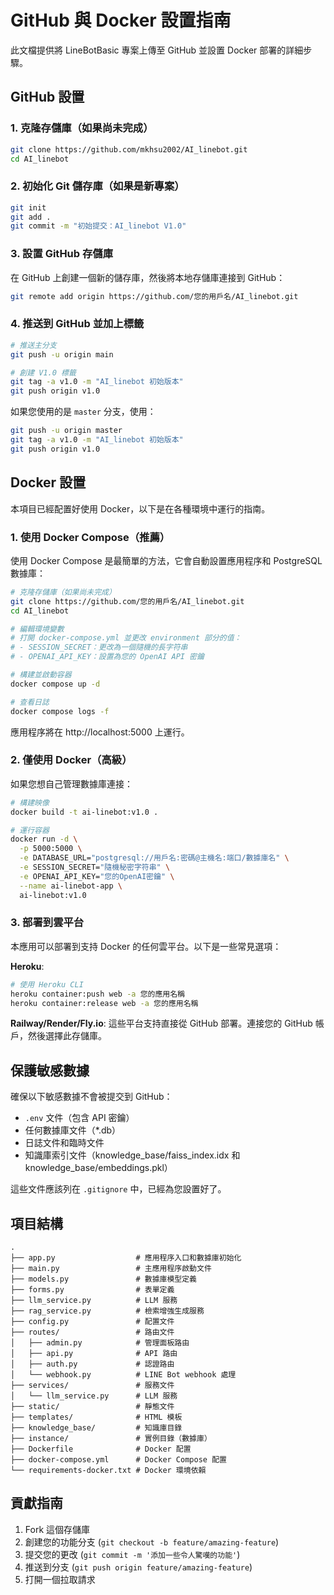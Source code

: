 # GitHub 與 Docker 設置指南

此文檔提供將 LineBotBasic 專案上傳至 GitHub 並設置 Docker 部署的詳細步驟。

## GitHub 設置

### 1. 克隆存儲庫（如果尚未完成）

```bash
git clone https://github.com/mkhsu2002/AI_linebot.git
cd AI_linebot
```

### 2. 初始化 Git 儲存庫（如果是新專案）

```bash
git init
git add .
git commit -m "初始提交：AI_linebot V1.0"
```

### 3. 設置 GitHub 存儲庫

在 GitHub 上創建一個新的儲存庫，然後將本地存儲庫連接到 GitHub：

```bash
git remote add origin https://github.com/您的用戶名/AI_linebot.git
```

### 4. 推送到 GitHub 並加上標籤

```bash
# 推送主分支
git push -u origin main

# 創建 V1.0 標籤
git tag -a v1.0 -m "AI_linebot 初始版本"
git push origin v1.0
```

如果您使用的是 `master` 分支，使用：

```bash
git push -u origin master
git tag -a v1.0 -m "AI_linebot 初始版本"
git push origin v1.0
```

## Docker 設置

本項目已經配置好使用 Docker，以下是在各種環境中運行的指南。

### 1. 使用 Docker Compose（推薦）

使用 Docker Compose 是最簡單的方法，它會自動設置應用程序和 PostgreSQL 數據庫：

```bash
# 克隆存儲庫（如果尚未完成）
git clone https://github.com/您的用戶名/AI_linebot.git
cd AI_linebot

# 編輯環境變數
# 打開 docker-compose.yml 並更改 environment 部分的值：
# - SESSION_SECRET：更改為一個隨機的長字符串
# - OPENAI_API_KEY：設置為您的 OpenAI API 密鑰

# 構建並啟動容器
docker compose up -d

# 查看日誌
docker compose logs -f
```

應用程序將在 http://localhost:5000 上運行。

### 2. 僅使用 Docker（高級）

如果您想自己管理數據庫連接：

```bash
# 構建映像
docker build -t ai-linebot:v1.0 .

# 運行容器
docker run -d \
  -p 5000:5000 \
  -e DATABASE_URL="postgresql://用戶名:密碼@主機名:端口/數據庫名" \
  -e SESSION_SECRET="隨機秘密字符串" \
  -e OPENAI_API_KEY="您的OpenAI密鑰" \
  --name ai-linebot-app \
  ai-linebot:v1.0
```

### 3. 部署到雲平台

本應用可以部署到支持 Docker 的任何雲平台。以下是一些常見選項：

**Heroku**:
```bash
# 使用 Heroku CLI
heroku container:push web -a 您的應用名稱
heroku container:release web -a 您的應用名稱
```

**Railway/Render/Fly.io**:
這些平台支持直接從 GitHub 部署。連接您的 GitHub 帳戶，然後選擇此存儲庫。

## 保護敏感數據

確保以下敏感數據不會被提交到 GitHub：

- `.env` 文件（包含 API 密鑰）
- 任何數據庫文件（*.db）
- 日誌文件和臨時文件
- 知識庫索引文件（knowledge_base/faiss_index.idx 和 knowledge_base/embeddings.pkl）

這些文件應該列在 `.gitignore` 中，已經為您設置好了。

## 項目結構

```
.
├── app.py                  # 應用程序入口和數據庫初始化
├── main.py                 # 主應用程序啟動文件
├── models.py               # 數據庫模型定義
├── forms.py                # 表單定義
├── llm_service.py          # LLM 服務
├── rag_service.py          # 檢索增強生成服務
├── config.py               # 配置文件
├── routes/                 # 路由文件
│   ├── admin.py            # 管理面板路由
│   ├── api.py              # API 路由
│   ├── auth.py             # 認證路由
│   └── webhook.py          # LINE Bot webhook 處理
├── services/               # 服務文件
│   └── llm_service.py      # LLM 服務
├── static/                 # 靜態文件
├── templates/              # HTML 模板
├── knowledge_base/         # 知識庫目錄
├── instance/               # 實例目錄（數據庫）
├── Dockerfile              # Docker 配置
├── docker-compose.yml      # Docker Compose 配置
└── requirements-docker.txt # Docker 環境依賴
```

## 貢獻指南

1. Fork 這個存儲庫
2. 創建您的功能分支 (`git checkout -b feature/amazing-feature`)
3. 提交您的更改 (`git commit -m '添加一些令人驚嘆的功能'`)
4. 推送到分支 (`git push origin feature/amazing-feature`)
5. 打開一個拉取請求